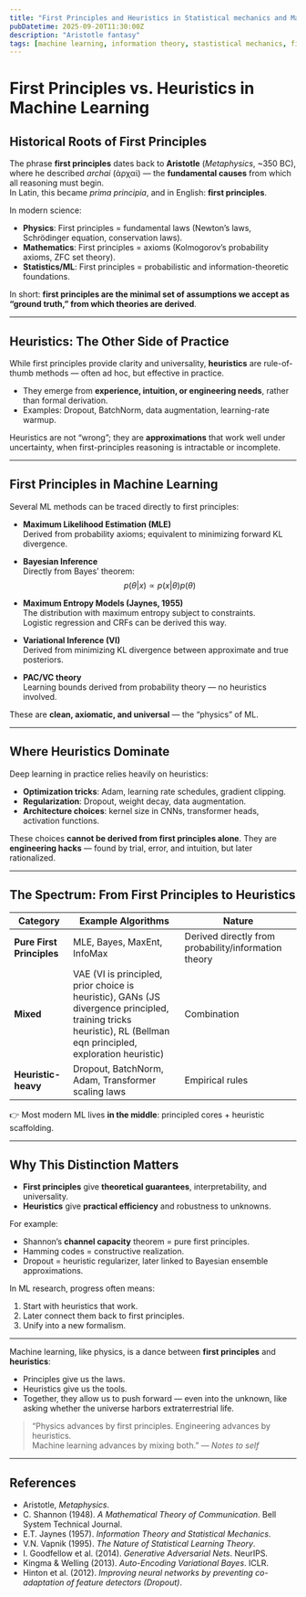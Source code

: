 ```yaml
---
title: "First Principles and Heuristics in Statistical mechanics and Machine Learning"
pubDatetime: 2025-09-20T11:30:00Z
description: "Aristotle fantasy"
tags: [machine learning, information theory, stastistical mechanics, first-principles]
---
```


# First Principles vs. Heuristics in Machine Learning

## Historical Roots of First Principles

The phrase **first principles** dates back to **Aristotle** (*Metaphysics*, ~350 BC), where he described *archai* (ἀρχαί) — the **fundamental causes** from which all reasoning must begin.  
In Latin, this became *prima principia*, and in English: **first principles**.

In modern science:
- **Physics**: First principles = fundamental laws (Newton’s laws, Schrödinger equation, conservation laws).  
- **Mathematics**: First principles = axioms (Kolmogorov’s probability axioms, ZFC set theory).  
- **Statistics/ML**: First principles = probabilistic and information-theoretic foundations.

In short: **first principles are the minimal set of assumptions we accept as “ground truth,” from which theories are derived**.

---

## Heuristics: The Other Side of Practice

While first principles provide clarity and universality, **heuristics** are rule-of-thumb methods — often ad hoc, but effective in practice.  
- They emerge from **experience, intuition, or engineering needs**, rather than formal derivation.  
- Examples: Dropout, BatchNorm, data augmentation, learning-rate warmup.

Heuristics are not “wrong”; they are **approximations** that work well under uncertainty, when first-principles reasoning is intractable or incomplete.

---

## First Principles in Machine Learning

Several ML methods can be traced directly to first principles:

- **Maximum Likelihood Estimation (MLE)**  
  Derived from probability axioms; equivalent to minimizing forward KL divergence.  

- **Bayesian Inference**  
  Directly from Bayes’ theorem:  
  $$
  p(\theta|x) \propto p(x|\theta)p(\theta)
  $$ 

- **Maximum Entropy Models (Jaynes, 1955)**  
  The distribution with maximum entropy subject to constraints.  
  Logistic regression and CRFs can be derived this way.  

- **Variational Inference (VI)**  
  Derived from minimizing KL divergence between approximate and true posteriors.  

- **PAC/VC theory**  
  Learning bounds derived from probability theory — no heuristics involved.  

These are **clean, axiomatic, and universal** — the “physics” of ML.

---

## Where Heuristics Dominate

Deep learning in practice relies heavily on heuristics:  

- **Optimization tricks**: Adam, learning rate schedules, gradient clipping.  
- **Regularization**: Dropout, weight decay, data augmentation.  
- **Architecture choices**: kernel size in CNNs, transformer heads, activation functions.  

These choices **cannot be derived from first principles alone**. They are **engineering hacks** — found by trial, error, and intuition, but later rationalized.

---

## The Spectrum: From First Principles to Heuristics

| **Category**             | **Example Algorithms**                      | **Nature** |
|---------------------------|---------------------------------------------|------------|
| **Pure First Principles** | MLE, Bayes, MaxEnt, InfoMax                 | Derived directly from probability/information theory |
| **Mixed**                 | VAE (VI is principled, prior choice is heuristic), GANs (JS divergence principled, training tricks heuristic), RL (Bellman eqn principled, exploration heuristic) | Combination |
| **Heuristic-heavy**       | Dropout, BatchNorm, Adam, Transformer scaling laws | Empirical rules |

👉 Most modern ML lives **in the middle**: principled cores + heuristic scaffolding.

---

## Why This Distinction Matters

- **First principles** give **theoretical guarantees**, interpretability, and universality.  
- **Heuristics** give **practical efficiency** and robustness to unknowns.  

For example:
- Shannon’s **channel capacity** theorem = pure first principles.  
- Hamming codes = constructive realization.  
- Dropout = heuristic regularizer, later linked to Bayesian ensemble approximations.  

In ML research, progress often means:  
1. Start with heuristics that work.  
2. Later connect them back to first principles.  
3. Unify into a new formalism.  

---


Machine learning, like physics, is a dance between **first principles** and **heuristics**:  
- Principles give us the laws.  
- Heuristics give us the tools.  
- Together, they allow us to push forward — even into the unknown, like asking whether the universe harbors extraterrestrial life.

> “Physics advances by first principles. Engineering advances by heuristics.  
> Machine learning advances by mixing both.” — *Notes to self*

---

## References

- Aristotle, *Metaphysics*.  
- C. Shannon (1948). *A Mathematical Theory of Communication*. Bell System Technical Journal.  
- E.T. Jaynes (1957). *Information Theory and Statistical Mechanics*.  
- V.N. Vapnik (1995). *The Nature of Statistical Learning Theory*.  
- I. Goodfellow et al. (2014). *Generative Adversarial Nets*. NeurIPS.  
- Kingma & Welling (2013). *Auto-Encoding Variational Bayes*. ICLR.  
- Hinton et al. (2012). *Improving neural networks by preventing co-adaptation of feature detectors (Dropout)*.

